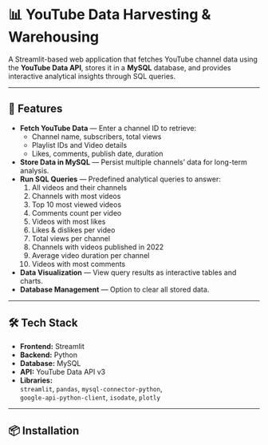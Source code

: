 # 📊 YouTube Data Harvesting & Warehousing

A Streamlit-based web application that fetches YouTube channel data using the **YouTube Data API**, stores it in a **MySQL** database, and provides interactive analytical insights through SQL queries.

---

## 🚀 Features
- **Fetch YouTube Data** — Enter a channel ID to retrieve:
  - Channel name, subscribers, total views
  - Playlist IDs and Video details
  - Likes, comments, publish date, duration
- **Store Data in MySQL** — Persist multiple channels’ data for long-term analysis.
- **Run SQL Queries** — Predefined analytical queries to answer:
  1. All videos and their channels
  2. Channels with most videos
  3. Top 10 most viewed videos
  4. Comments count per video
  5. Videos with most likes
  6. Likes & dislikes per video
  7. Total views per channel
  8. Channels with videos published in 2022
  9. Average video duration per channel
  10. Videos with most comments
- **Data Visualization** — View query results as interactive tables and charts.
- **Database Management** — Option to clear all stored data.

---

## 🛠️ Tech Stack
- **Frontend:** Streamlit
- **Backend:** Python
- **Database:** MySQL
- **API:** YouTube Data API v3
- **Libraries:**  
  `streamlit`, `pandas`, `mysql-connector-python`,  
  `google-api-python-client`, `isodate`, `plotly`

---

## 📦 Installation
